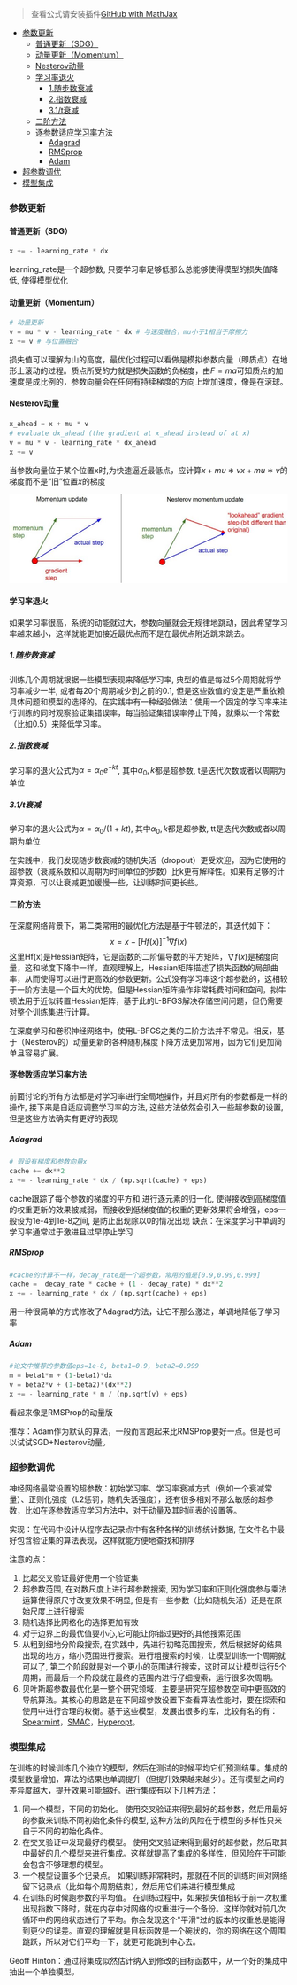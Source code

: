 > 查看公式请安装插件[GitHub with MathJax](https://chrome.google.com/webstore/detail/github-with-mathjax/ioemnmodlmafdkllaclgeombjnmnbima)

<!-- TOC -->

- [参数更新](#参数更新)
    - [普通更新（SDG）](#普通更新sdg)
    - [动量更新（Momentum）](#动量更新momentum)
    - [Nesterov动量](#nesterov动量)
    - [学习率退火](#学习率退火)
        - [1.随步数衰减](#1随步数衰减)
        - [2.指数衰减](#2指数衰减)
        - [3.1/t衰减](#31t衰减)
    - [二阶方法](#二阶方法)
    - [逐参数适应学习率方法](#逐参数适应学习率方法)
        - [Adagrad](#adagrad)
        - [RMSprop](#rmsprop)
        - [Adam](#adam)
- [超参数调优](#超参数调优)
- [模型集成](#模型集成)

<!-- /TOC -->
### 参数更新
#### 普通更新（SDG）

```python
x += - learning_rate * dx 
```

learning_rate是一个超参数, 只要学习率足够低那么总能够使得模型的损失值降低, 使得模型优化

#### 动量更新（Momentum）

```python
# 动量更新
v = mu * v - learning_rate * dx # 与速度融合，mu小于1相当于摩擦力
x += v # 与位置融合
```

损失值可以理解为山的高度，最优化过程可以看做是模拟参数向量（即质点）在地形上滚动的过程。质点所受的力就是损失函数的负梯度，由$F=ma$可知质点的加速度是成比例的，参数向量会在任何有持续梯度的方向上增加速度，像是在滚球。

#### Nesterov动量

```python
x_ahead = x + mu * v
# evaluate dx_ahead (the gradient at x_ahead instead of at x)
v = mu * v - learning_rate * dx_ahead
x += v
```

当参数向量位于某个位置x时,为快速逼近最低点，应计算$x+mu∗vx+mu∗v$的梯度而不是“旧”位置$x$的梯度

![Nesterov](image/nesterov.jpeg)

#### 学习率退火
如果学习率很高，系统的动能就过大，参数向量就会无规律地跳动，因此希望学习率越来越小，这样就能更加接近最优点而不是在最优点附近跳来跳去。
##### 1.随步数衰减
训练几个周期就根据一些模型表现来降低学习率, 典型的值是每过5个周期就将学习率减少一半, 或者每20个周期减少到之前的0.1, 但是这些数值的设定是严重依赖具体问题和模型的选择的。在实践中有一种经验做法：使用一个固定的学习率来进行训练的同时观察验证集错误率，每当验证集错误率停止下降，就乘以一个常数（比如0.5）来降低学习率。
##### 2.指数衰减
学习率的退火公式为$α=α_0e^{−kt}$, 其中$α_0,k$都是超参数, t是迭代次数或者以周期为单位
##### 3.1/t衰减
学习率的退火公式为$α=α_0/(1+kt)$, 其中$α_0,k$都是超参数, tt是迭代次数或者以周期为单位

在实践中，我们发现随步数衰减的随机失活（dropout）更受欢迎，因为它使用的超参数（衰减系数和以周期为时间单位的步数）比k更有解释性。如果有足够的计算资源，可以让衰减更加缓慢一些，让训练时间更长些。

#### 二阶方法
在深度网络背景下，第二类常用的最优化方法是基于牛顿法的，其迭代如下：
$$ x = x-[Hf(x)]^{-1}\nabla f(x) $$
这里Hf(x)是Hessian矩阵，它是函数的二阶偏导数的平方矩阵，$\nabla f(x)$是梯度向量，这和梯度下降中一样。直观理解上，Hessian矩阵描述了损失函数的局部曲率，从而使得可以进行更高效的参数更新。公式没有学习率这个超参数的，这相较于一阶方法是一个巨大的优势。但是Hessian矩阵操作非常耗费时间和空间，拟牛顿法用于近似转置Hessian矩阵，基于此的L-BFGS解决存储空间问题，但仍需要对整个训练集进行计算。

在深度学习和卷积神经网络中，使用L-BFGS之类的二阶方法并不常见。相反，基于（Nesterov的）动量更新的各种随机梯度下降方法更加常用，因为它们更加简单且容易扩展。

#### 逐参数适应学习率方法
前面讨论的所有方法都是对学习率进行全局地操作，并且对所有的参数都是一样的操作, 接下来是自适应调整学习率的方法, 这些方法依然会引入一些超参数的设置, 但是这些方法确实有更好的表现

##### Adagrad
```python
# 假设有梯度和参数向量x
cache += dx**2
x += - learning_rate * dx / (np.sqrt(cache) + eps)
```

cache跟踪了每个参数的梯度的平方和,进行逐元素的归一化, 使得接收到高梯度值的权重更新的效果被减弱，而接收到低梯度值的权重的更新效果将会增强，eps一般设为1e-4到1e-8之间, 是防止出现除以0的情况出现
缺点：在深度学习中单调的学习率通常过于激进且过早停止学习

##### RMSprop

```python
#cache的计算不一样，decay_rate是一个超参数，常用的值是[0.9,0.99,0.999]
cache =  decay_rate * cache + (1 - decay_rate) * dx**2
x += - learning_rate * dx / (np.sqrt(cache) + eps)
```

用一种很简单的方式修改了Adagrad方法，让它不那么激进，单调地降低了学习率

##### Adam

```python
#论文中推荐的参数值eps=1e-8, beta1=0.9, beta2=0.999
m = beta1*m + (1-beta1)*dx
v = beta2*v + (1-beta2)*(dx**2)
x += - learning_rate * m / (np.sqrt(v) + eps)
```

看起来像是RMSProp的动量版

推荐：Adam作为默认的算法，一般而言跑起来比RMSProp要好一点。但是也可以试试SGD+Nesterov动量。

### 超参数调优
神经网络最常设置的超参数：初始学习率、学习率衰减方式（例如一个衰减常量）、正则化强度（L2惩罚，随机失活强度），还有很多相对不那么敏感的超参数，比如在逐参数适应学习方法中，对于动量及其时间表的设置等。

实现：在代码中设计从程序去记录点中有各种各样的训练统计数据, 在文件名中最好包含验证集的算法表现，这样就能方便地查找和排序

注意的点：
1. 比起交叉验证最好使用一个验证集
2. 超参数范围, 在对数尺度上进行超参数搜索, 因为学习率和正则化强度参与乘法运算使得原尺寸改变效果不明显, 但是有一些参数（比如随机失活）还是在原始尺度上进行搜索
3. 随机选择比网格化的选择更加有效
4. 对于边界上的最优值要小心,它可能让你错过更好的其他搜索范围
5. 从粗到细地分阶段搜索, 在实践中，先进行初略范围搜索，然后根据好的结果出现的地方，缩小范围进行搜索。进行粗搜索的时候，让模型训练一个周期就可以了, 第二个阶段就是对一个更小的范围进行搜索，这时可以让模型运行5个周期，而最后一个阶段就在最终的范围内进行仔细搜索，运行很多次周期。
6. 贝叶斯超参数最优化是一整个研究领域，主要是研究在超参数空间中更高效的导航算法。其核心的思路是在不同超参数设置下查看算法性能时，要在探索和使用中进行合理的权衡。基于这些模型，发展出很多的库，比较有名的有：[Spearmint](https://github.com/JasperSnoek/spearmint)，[SMAC](http://www.cs.ubc.ca/labs/beta/Projects/SMAC/)，[Hyperopt](http://jaberg.github.io/hyperopt/)。

### 模型集成
在训练的时候训练几个独立的模型，然后在测试的时候平均它们预测结果。集成的模型数量增加，算法的结果也单调提升（但提升效果越来越少）。还有模型之间的差异度越大，提升效果可能越好。进行集成有以下几种方法：
1. 同一个模型，不同的初始化。
使用交叉验证来得到最好的超参数，然后用最好的参数来训练不同初始化条件的模型, 这种方法的风险在于模型的多样性只来自于不同的初始化条件。
2. 在交叉验证中发现最好的模型。 
使用交叉验证来得到最好的超参数，然后取其中最好的几个模型来进行集成。这样就提高了集成的多样性，但风险在于可能会包含不够理想的模型。
3. 一个模型设置多个记录点。
如果训练非常耗时，那就在不同的训练时间对网络留下记录点（比如每个周期结束），然后用它们来进行模型集成
4. 在训练的时候跑参数的平均值。
在训练过程中，如果损失值相较于前一次权重出现指数下降时，就在内存中对网络的权重进行一个备份。这样你就对前几次循环中的网络状态进行了平均。你会发现这个"平滑"过的版本的权重总是能得到更少的误差。直观的理解就是目标函数是一个碗状的，你的网络在这个周围跳跃，所以对它们平均一下，就更可能跳到中心去。

Geoff Hinton：通过将集成似然估计纳入到修改的目标函数中，从一个好的集成中抽出一个单独模型。